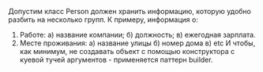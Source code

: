 Допустим класс Person должен хранить информацию,
которую удобно разбить на несколько групп.
К примеру, информация о:
1) Работе:
a) название компании;
б) должность;
в) ежегодная зарплата.
2) Месте проживания:
a) название улицы
б) номер дома
в) etc
И чтобы, как минимум, не создавать объект с помощью конструктора с
куевой тучей аргументов - применяется паттерн builder.
